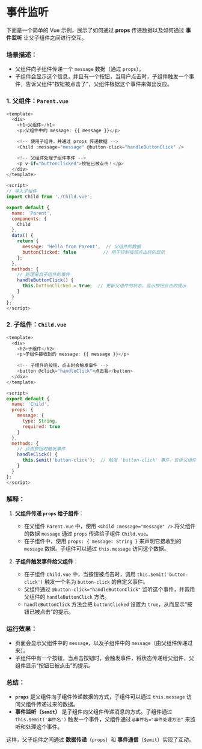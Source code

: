 # 事件监听

下面是一个简单的 Vue 示例，展示了如何通过 **props** 传递数据以及如何通过 **事件监听** 让父子组件之间进行交互。

### 场景描述：
- 父组件向子组件传递一个 `message` 数据（通过 `props`）。
- 子组件会显示这个信息，并且有一个按钮，当用户点击时，子组件触发一个事件，告诉父组件“按钮被点击了”，父组件根据这个事件来做出反应。

### 1. 父组件：`Parent.vue`

```js
<template>
  <div>
    <h1>父组件</h1>
    <p>父组件中的 message: {{ message }}</p>

    <!-- 使用子组件，并通过 props 传递数据 -->
    <Child :message="message" @button-click="handleButtonClick" />

    <!-- 父组件处理子组件事件 -->
    <p v-if="buttonClicked">按钮已被点击！</p>
  </div>
</template>

<script>
// 导入子组件
import Child from './Child.vue';

export default {
  name: 'Parent',
  components: {
    Child
  },
  data() {
    return {
      message: 'Hello from Parent',  // 父组件的数据
      buttonClicked: false          // 用于控制按钮点击后的显示
    };
  },
  methods: {
    // 处理来自子组件的事件
    handleButtonClick() {
      this.buttonClicked = true;  // 更新父组件的状态，显示按钮点击的提示
    }
  }
};
</script>
```

### 2. 子组件：`Child.vue`

```js
<template>
  <div>
    <h2>子组件</h2>
    <p>子组件接收到的 message: {{ message }}</p>
    
    <!-- 子组件的按钮，点击时会触发事件 -->
    <button @click="handleClick">点击我</button>
  </div>
</template>

<script>
export default {
  name: 'Child',
  props: {
    message: {
      type: String,
      required: true
    }
  },
  methods: {
    // 点击按钮时触发事件
    handleClick() {
      this.$emit('button-click');  // 触发 'button-click' 事件，告诉父组件
    }
  }
};
</script>
```

### 解释：

1. **父组件传递 `props` 给子组件**：
   - 在父组件 `Parent.vue` 中，使用 `<Child :message="message" />` 将父组件的数据 `message` 通过 `props` 传递给子组件 `Child.vue`。
   - 在子组件中，使用 `props: { message: String }` 来声明它接收到的 `message` 数据。子组件可以通过 `this.message` 访问这个数据。

2. **子组件触发事件给父组件**：
   - 在子组件 `Child.vue` 中，当按钮被点击时，调用 `this.$emit('button-click')` 触发一个名为 `button-click` 的自定义事件。
   - 父组件通过 `@button-click="handleButtonClick"` 监听这个事件，并调用父组件的 `handleButtonClick` 方法。
   - `handleButtonClick` 方法会把 `buttonClicked` 设置为 `true`，从而显示“按钮已被点击”的提示。

### 运行效果：

- 页面会显示父组件中的 `message`，以及子组件中的 `message`（由父组件传递过来）。
- 子组件中有一个按钮，当点击按钮时，会触发事件，将状态传递给父组件，父组件显示“按钮已被点击”的提示。

### 总结：
- **`props`** 是父组件向子组件传递数据的方式，子组件可以通过 `this.message` 访问父组件传递过来的数据。
- **事件监听（`$emit`）** 是子组件向父组件传递消息的方式。子组件通过 `this.$emit('事件名')` 触发一个事件，父组件通过 `@事件名="事件处理方法"` 来监听和处理这个事件。

这样，父子组件之间通过 **数据传递**（`props`）和 **事件通信**（`$emit`）实现了互动。